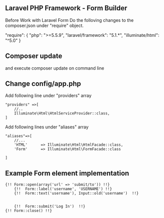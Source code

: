 ## Laravel PHP Framework - Form Builder

Before Work with Laravel Form Do the folloving changes to the composer.json under "require" object.

"require": {
    "php": ">=5.5.9",
    "laravel/framework": "5.1.*",
    "illuminate/html": "^5.0"
}

## Composer update
and execute composer update  on command line

## Change config/app.php
Add following line under "providers" array 
	

	"providers" =>[
		//..
		Illuminate\Html\HtmlServiceProvider::class,
	]


Add following lines under "aliases" array 


	"aliases"=>[
		//...
		'HTML'      => Illuminate\Html\HtmlFacade::class,
	    'Form'      => Illuminate\Html\FormFacade::class

	]


## Example  Form element implementation

	{!! Form::open(array('url' => 'submit/to')) !!}
		{!!  Form::label('username', 'USERNAME') !!}
		{!!  Form::text('username'), Input::old('username')  !!}


		{!!  Form::submit('Log In')  !!} 
	{!! Form::close() !!}